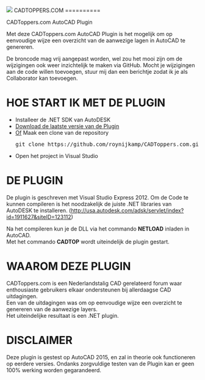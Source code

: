 <img src="http://www.cadtoppers.com/Themes/darkmark/images/logo.png">
CADTOPPERS.COM
==========

CADToppers.com AutoCAD Plugin

Met deze CADToppers.com AutoCAD Plugin is het mogelijk om op eenvoudige wijze een overzicht van de aanwezige lagen in AutoCAD te genereren.

De broncode mag vrij aangepast worden, wel zou het mooi zijn om de wijzigingen ook weer inzichtelijk te maken via GitHub.
Mocht je wijzigingen aan de code willen toevoegen, stuur mij dan een berichtje zodat ik je als Collaborator kan toevoegen.

HOE START IK MET DE PLUGIN
=========
<ul>
<li>Installeer de .NET SDK van AutoDESK</li>
<li><a href="https://github.com/roynijkamp/CADToppers.com/archive/master.zip">Download de laatste versie van de Plugin</a></li>
<li><u>Of</u> Maak een clone van de repository <pre>git clone https://github.com/roynijkamp/CADToppers.com.git</pre></li>
<li>Open het project in Visual Studio</li>
</ul>

DE PLUGIN
=========
De plugin is geschreven met Visual Studio Express 2012.
Om de Code te kunnen compileren is het noodzakelijk de juiste .NET libraries van AutoDESK te installeren. (http://usa.autodesk.com/adsk/servlet/index?id=1911627&siteID=123112)

Na het compileren kun je de DLL via het commando <b>NETLOAD</b> inladen in AutoCAD.<br>
Met het commando <b>CADTOP</b> wordt uiteindelijk de plugin gestart.

WAAROM DEZE PLUGIN
==========
CADToppers.com is een Nederlandstalig CAD gerelateerd forum waar enthousiaste gebruikers elkaar ondersteunen bij allerdaagse CAD uitdagingen.<br>
Een van de uitdagingen was om op eenvoudige wijze een overzicht te genereren van de aanwezige layers.<br>
Het uiteindelijke resultaat is een .NET plugin.

DISCLAIMER
==========
Deze plugin is gestest op AutoCAD 2015, en zal in theorie ook functioneren op eerdere versies.
Ondanks zorgvuldige testen van de Plugin kan er geen 100% werking worden gegarandeerd.
